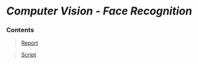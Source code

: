 # _Computer Vision - Face Recognition_

### Contents

> [Report](https://github.com/OJL96/Face_Recognition/files/7213505/Face.Recognition.Report.pdf)

> [Script](https://rb.gy/k2jows)
